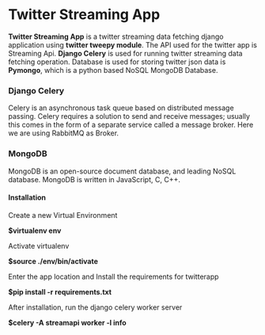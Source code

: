 <h1>Twitter Streaming App</h1>

<p>
<b>Twitter Streaming App</b> is a twitter streaming data fetching django application using <b>twitter tweepy module</b>. The API used for the twitter app is Streaming Api. <b>Django Celery</b> is used for running twitter streaming data fetching operation. Database is used for storing twitter json data is <b>Pymongo</b>, which is a python based NoSQL MongoDB Database.
</p>

<h3>Django Celery</h3>

<p>Celery is an asynchronous task queue based on distributed message passing. Celery requires a solution to send and receive messages; usually this comes in the form of a separate service
called a message broker. Here we are using RabbitMQ as Broker.
</p>

<h3>MongoDB</h3>
<p>MongoDB is an open-source document database, and leading NoSQL database. MongoDB is written in JavaScript, C, C++.</p>


<h4>Installation</h4>

<div>Create a new Virtual Environment

<p>	<b>$virtualenv env</b></p>
</div>


<div> Activate virtualenv

<p><b> $source ./env/bin/activate</b></p>
</div>

<div>Enter the app location and Install the requirements for twitterapp

<p><b>$pip install -r requirements.txt</b></p>
</div>

<div>After installation, run the django celery worker server

<p><b>$celery -A streamapi worker -l info</b></p>
</div>